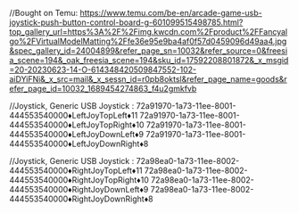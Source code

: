 //Bought on Temu: https://www.temu.com/be-en/arcade-game-usb-joystick-push-button-control-board-g-601099515498785.html?top_gallery_url=https%3A%2F%2Fimg.kwcdn.com%2Fproduct%2FFancyalgo%2FVirtualModelMatting%2Ffe36e95e9ba4af0f57d0459096d49aa4.jpg&spec_gallery_id=24004899&refer_page_sn=10032&refer_source=0&freesia_scene=194&_oak_freesia_scene=194&sku_id=17592208801872&_x_msgid=20-20230623-14-O-614348420509847552-102-aiDYiFNi&_x_src=mail&_x_sessn_id=r0pb8oktsl&refer_page_name=goods&refer_page_id=10032_1689454274863_f4u2gmkfvb

//Joystick, Generic   USB  Joystick  : 
72a91970-1a73-11ee-8001-444553540000♦LeftJoyTopLeft♦11
72a91970-1a73-11ee-8001-444553540000♦LeftJoyTopRight♦10
72a91970-1a73-11ee-8001-444553540000♦LeftJoyDownLeft♦9
72a91970-1a73-11ee-8001-444553540000♦LeftJoyDownRight♦8

//Joystick, Generic   USB  Joystick  : 
72a98ea0-1a73-11ee-8002-444553540000♦RightJoyTopLeft♦11
72a98ea0-1a73-11ee-8002-444553540000♦RightJoyTopRight♦10
72a98ea0-1a73-11ee-8002-444553540000♦RightJoyDownLeft♦9
72a98ea0-1a73-11ee-8002-444553540000♦RightJoyDownRight♦8

